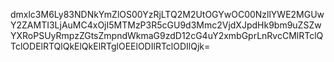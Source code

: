 dmxlc3M6Ly83NDNkYmZlOS00YzRjLTQ2M2UtOGYwOC00NzllYWE2MGUwY2ZAMTI3LjAuMC4xOjI5MTMzP3R5cGU9d3Mmc2VjdXJpdHk9bm9uZSZwYXRoPSUyRmpzZGtsZmpndWkmaG9zdD12cG4uY2xmbGprLnRvcCMlRTclQTclODElRTQlQkElQkElRTglOEElODIlRTclODIlQjk=
